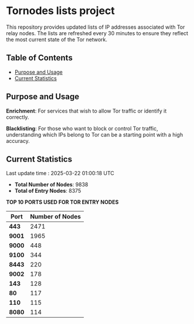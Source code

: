 # Tornodes lists project

This repository provides updated lists of IP addresses associated with Tor relay nodes. The lists are refreshed every 30 minutes to ensure they reflect the most current state of the Tor network.

## Table of Contents

- [Purpose and Usage](#purpose-and-usage)
- [Current Statistics](#current-statistics)


## Purpose and Usage

**Enrichment**: For services that wish to allow Tor traffic or identify it correctly.

**Blacklisting**: For those who want to block or control Tor traffic, understanding which IPs belong to Tor can be a starting point with a high accuracy.

## Current Statistics

Last update time : 2025-03-22 01:00:18 UTC

- **Total Number of Nodes**: 9838
- **Total of Entry Nodes**: 8375

**TOP 10 PORTS USED FOR TOR ENTRY NODES**

| **Port** | **Number of Nodes** |
|------|-----------------|
| **443**   | 2471  |
| **9001**   | 1965  |
| **9000**   | 448  |
| **9100**   | 344  |
| **8443**   | 220  |
| **9002**   | 178  |
| **143**   | 128  |
| **80**   | 117  |
| **110**   | 115  |
| **8080**   | 114  |

